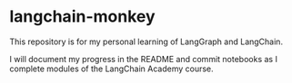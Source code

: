 # langchain-monkey

This repository is for my personal learning of LangGraph and LangChain.

I will document my progress in the README and commit notebooks as I complete modules of the LangChain Academy course.
